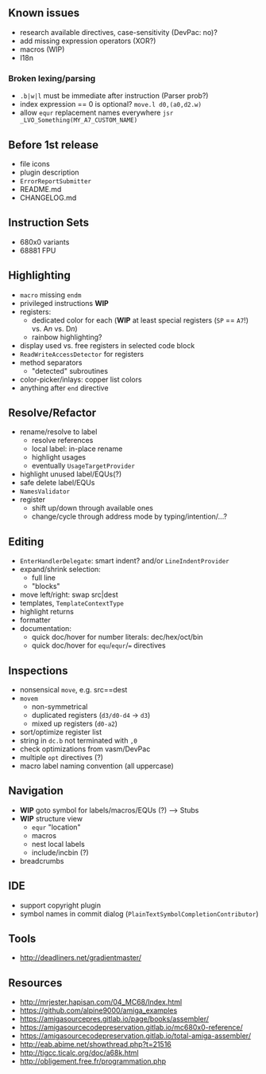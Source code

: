 ## Known issues
- research available directives, case-sensitivity (DevPac: no)?
- add missing expression operators (XOR?)
- macros (WIP)
- I18n

### Broken lexing/parsing
- `.b|w|l` must be immediate after instruction (Parser prob?)
- index expression == 0 is optional? `move.l d0,(a0,d2.w)`
- allow `equr` replacement names everywhere `jsr _LVO_Something(MY_A7_CUSTOM_NAME)`

## Before 1st release
- file icons
- plugin description
- `ErrorReportSubmitter`
- README.md
- CHANGELOG.md

## Instruction Sets
* 680x0 variants
* 68881 FPU

## Highlighting
- `macro` missing `endm`
- privileged instructions **WIP**
- registers:
  - dedicated color for each (**WIP** at least special registers (`SP` == `A7`!) vs. A*n* vs. D*n*)
  - rainbow highlighting?
- display used vs. free registers in selected code block
- `ReadWriteAccessDetector` for registers
- method separators
  - "detected" subroutines
- color-picker/inlays: copper list colors
- anything after `end` directive

## Resolve/Refactor
- rename/resolve to label
  - resolve references
  - local label: in-place rename 
  - highlight usages
  - eventually `UsageTargetProvider`
- highlight unused label/EQUs(?)
- safe delete label/EQUs
- `NamesValidator`
- register
  - shift up/down through available ones
  - change/cycle through address mode by typing/intention/...?

## Editing
- `EnterHandlerDelegate`: smart indent? and/or `LineIndentProvider`
- expand/shrink selection: 
  - full line
  - "blocks"
- move left/right: swap src|dest
- templates, `TemplateContextType`
- highlight returns
- formatter
- documentation:
  - quick doc/hover for number literals: dec/hex/oct/bin
  - quick doc/hover for `equ`/`equr`/`=` directives

## Inspections
- nonsensical `move`, e.g. src==dest
- `movem` 
  - non-symmetrical
  - duplicated registers (`d3/d0-d4` -> `d3`)
  - mixed up registers (`d0-a2`) 
- sort/optimize register list
- string in `dc.b` not terminated with `,0`
- check optimizations from vasm/DevPac
- multiple `opt` directives (?)
- macro label naming convention (all uppercase)

## Navigation
- **WIP** goto symbol for labels/macros/EQUs (?) --> Stubs
- **WIP** structure view 
  - `equr` "location"
  - macros
  - nest local labels
  - include/incbin (?)
- breadcrumbs

## IDE
- support copyright plugin
- symbol names in commit dialog (`PlainTextSymbolCompletionContributor`)

## Tools
- http://deadliners.net/gradientmaster/

## Resources
- http://mrjester.hapisan.com/04_MC68/Index.html
- https://github.com/alpine9000/amiga_examples
- https://amigasourcepres.gitlab.io/page/books/assembler/
- https://amigasourcecodepreservation.gitlab.io/mc680x0-reference/
- https://amigasourcecodepreservation.gitlab.io/total-amiga-assembler/
- http://eab.abime.net/showthread.php?t=21516
- http://tigcc.ticalc.org/doc/a68k.html
- http://obligement.free.fr/programmation.php